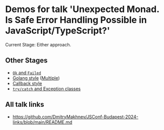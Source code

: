 # Demos for talk 'Unexpected Monad. Is Safe Error Handling Possible in JavaScript/TypeScript?'

Current Stage: Either approach.

## Other Stages

- [`Ok` and `Failed`](https://github.com/DmitryMakhnev/JSConf-Budapest-2024-demo/tree/532d67b4d3f2e11d19732404c6bf9497ba6940d7)
- [Golang style](https://github.com/DmitryMakhnev/JSConf-Budapest-2024-demo/tree/5591575d704cceb7be8ef6b36d59481c9965af9e) ([Multiple](https://github.com/DmitryMakhnev/JSConf-Budapest-2024-demo/tree/3dfabbcfab3dd9cabcc5e240da3ef5a2cab19698))
- [Callback style](https://github.com/DmitryMakhnev/JSConf-Budapest-2024-demo/tree/68f0ce73e5d6a9b13a5d7980673b69d3f5fa3f6a)
- [`try/catch` and Exception classes](https://github.com/DmitryMakhnev/JSConf-Budapest-2024-demo/tree/79d00c68d62bfc517455040bf22ffdbe6abb8494)

## All talk links

- https://github.com/DmitryMakhnev/JSConf-Budapest-2024-links/blob/main/README.md


